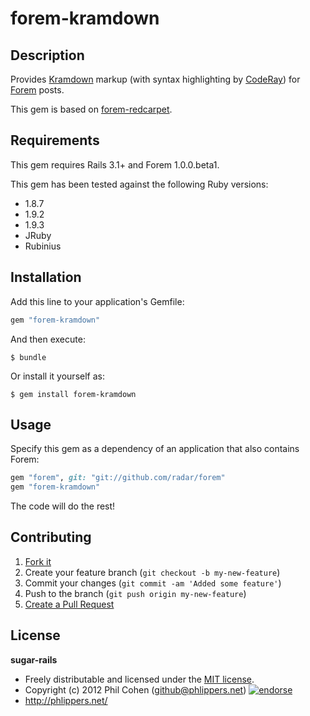 # forem-kramdown

## Description

Provides [Kramdown](http://kramdown.rubyforge.org/) markup (with syntax highlighting by [CodeRay](http://coderay.rubychan.de/)) for [Forem](https://github.com/radar/forem) posts.

This gem is based on [forem-redcarpet](https://github.com/radar/forem-redcarpet).


## Requirements

This gem requires Rails 3.1+ and Forem 1.0.0.beta1.

This gem has been tested against the following Ruby versions:

* 1.8.7
* 1.9.2
* 1.9.3
* JRuby
* Rubinius


## Installation

Add this line to your application's Gemfile:

```ruby
gem "forem-kramdown"
```

And then execute:

```
$ bundle
```

Or install it yourself as:

```
$ gem install forem-kramdown
```


## Usage

Specify this gem as a dependency of an application that also contains Forem:

```ruby
gem "forem", git: "git://github.com/radar/forem"
gem "forem-kramdown"
```

The code will do the rest!


## Contributing

1. [Fork it](https://github.com/phlipper/forem-kramdown/fork_select)
2. Create your feature branch (`git checkout -b my-new-feature`)
3. Commit your changes (`git commit -am 'Added some feature'`)
4. Push to the branch (`git push origin my-new-feature`)
5. [Create a Pull Request](hhttps://github.com/phlipper/forem-kramdown/pull/new)


## License

**sugar-rails**

* Freely distributable and licensed under the [MIT license](http://phlipper.mit-license.org/2012/license.html).
* Copyright (c) 2012 Phil Cohen (github@phlippers.net) [![endorse](http://api.coderwall.com/phlipper/endorsecount.png)](http://coderwall.com/phlipper)
* http://phlippers.net/
